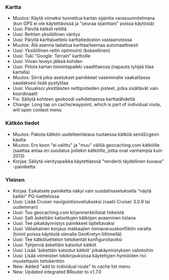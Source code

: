 ### Kartta
- Muutos: Käytä viimeksi tunnettua kartan sijaintia varasuunnitelmana (kun GPS ei ole käytettävissä ja "seuraa sijaintiani" poissa käytöstä)
- Uusi: Päivitä kätköt reitillä
- Uusi: Reittien yksilöllinen väritys
- Uusi: Päivitä karttaluettelo karttatiedoston vastaanotossa
- Muutos: Älä asenna ladattua karttaa/teemaa automaattisesti
- Uusi: Yksilöllinen reitin optimointi (kokeellinen)
- Uusi: Tuki "Google: Terrain" karttoille
- Uusi: Viivan leveys jälkeä kohden
- Uusi: Piilota kartan toimintapalkki vaadittaessa (napauta tyhjää tilaa kartalla)
- Muutos: Siirrä pika-asetukset painikkeet vasemmalle vaakatilassa saadaksesi lisää pystytilaa
- Uusi: Visualisoi yksittäisten reittipisteiden pisteet, jotka sisältävät vain koordinaatit
- Fix: Säilytä kohteen geokoodi vaihdettaessa karttalähdettä
- Change: Long tap on cache/waypoint, which is part of individual route, will open context menu

### Kätkön tiedot
- Muutos: Pakota kätkön uudelleenlataus tuotaessa kätköä send2cgeon kautta
- Muutos: Ero koon "ei valittu" ja "muu" välillä geocaching.com kätköille (saattaa antaa eri suodatus joillekin kätköille, jotka ovat vanhempia kuin 2013)
- Korjaa: Säilytä vierityspaikka käytettäessä "renderöi täydellinen kuvaus" -painiketta

### Yleinen
- Korjaa: Esikatsele painiketta näkyi vain suodatinasetuksella "näytä kaikki" PQ-luettelossa
- Uusi: Lisää Cruiser navigointisovellukseksi (vaatii Cruiser 3.0.9 tai uudemman)
- Uusi: Tuo geocaching.com kirjanmerkkilistat linkeistä
- Uusi: Salli äskettäin katsottujen kätköjen avaaminen listana
- Uusi: Tee pikakäynnistys painikkeet lajiteltavaksi
- Uusi: Väliaikainen korjaus matkaajien nimiavaruuskonfliktin varalta (toimii poissa käytöstä olevalla GeoKretyn liittimellä)
- Uusi: Tee kätköluettelon tietokentät konfiguroitaviksi
- Uusi: Tyhjennä äskettäin katsotut kätköt
- Uusi: Lisää 'äskettäin katsotut kätköt' pikakäynnistyksen valintoihin
- Uusi: Lisää viimeisten lokikirjauksissa käytettyjen hymiöiden rivi muutettaviin tietokenttiin
- New: Added "add to individual route" to cache list menu
- New: Updated integrated BRouter to v1.7.0

